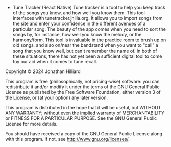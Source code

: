 * Tune Tracker (React Native)
Tune tracker is a tool to help you keep track of the songs you know, and how well you know them.
This tool interfaces with tunetracker.jhilla.org. It allows you to import songs from the site and enter your confidence in the different avenues of a particular song. The beauty of the app comes when you need to sort the songs by, for instance, how well you know the melody, or the harmony/form. This tool is invaluable in the practice room to brush up on old songs, and also on/near the bandstand when you want to "call" a song that you know well, but can't remember the name of. In both of these situations, there has not yet been a sufficient digital tool to come toy our aid when it comes to tune recall.



Copyright © 2024 Jonathan Hilliard

This program is free (philosophically, not pricing-wise) software: you can redistribute it and/or modify
it under the terms of the GNU General Public License as published by
the Free Software Foundation, either version 3 of the License, or
(at your option) any later version.

This program is distributed in the hope that it will be useful,
but WITHOUT ANY WARRANTY; without even the implied warranty of
MERCHANTABILITY or FITNESS FOR A PARTICULAR PURPOSE.  See the
GNU General Public License for more details.

You should have received a copy of the GNU General Public License
along with this program.  If not, see <http://www.gnu.org/licenses/>.
